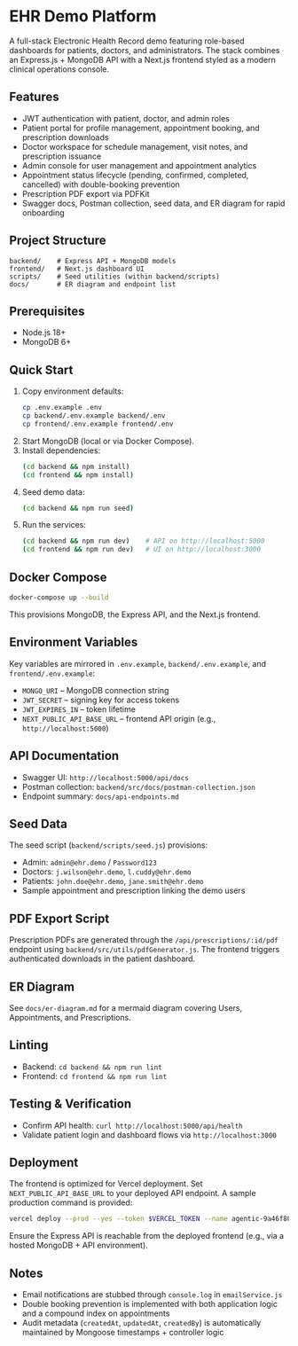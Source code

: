# EHR Demo Platform

A full-stack Electronic Health Record demo featuring role-based dashboards for patients, doctors, and administrators. The stack combines an Express.js + MongoDB API with a Next.js frontend styled as a modern clinical operations console.

## Features
- JWT authentication with patient, doctor, and admin roles
- Patient portal for profile management, appointment booking, and prescription downloads
- Doctor workspace for schedule management, visit notes, and prescription issuance
- Admin console for user management and appointment analytics
- Appointment status lifecycle (pending, confirmed, completed, cancelled) with double-booking prevention
- Prescription PDF export via PDFKit
- Swagger docs, Postman collection, seed data, and ER diagram for rapid onboarding

## Project Structure
```
backend/    # Express API + MongoDB models
frontend/   # Next.js dashboard UI
scripts/    # Seed utilities (within backend/scripts)
docs/       # ER diagram and endpoint list
```

## Prerequisites
- Node.js 18+
- MongoDB 6+

## Quick Start
1. Copy environment defaults:
   ```bash
   cp .env.example .env
   cp backend/.env.example backend/.env
   cp frontend/.env.example frontend/.env
   ```
2. Start MongoDB (local or via Docker Compose).
3. Install dependencies:
   ```bash
   (cd backend && npm install)
   (cd frontend && npm install)
   ```
4. Seed demo data:
   ```bash
   (cd backend && npm run seed)
   ```
5. Run the services:
   ```bash
   (cd backend && npm run dev)    # API on http://localhost:5000
   (cd frontend && npm run dev)   # UI on http://localhost:3000
   ```

## Docker Compose
```bash
docker-compose up --build
```
This provisions MongoDB, the Express API, and the Next.js frontend.

## Environment Variables
Key variables are mirrored in `.env.example`, `backend/.env.example`, and `frontend/.env.example`:
- `MONGO_URI` – MongoDB connection string
- `JWT_SECRET` – signing key for access tokens
- `JWT_EXPIRES_IN` – token lifetime
- `NEXT_PUBLIC_API_BASE_URL` – frontend API origin (e.g., `http://localhost:5000`)

## API Documentation
- Swagger UI: `http://localhost:5000/api/docs`
- Postman collection: `backend/src/docs/postman-collection.json`
- Endpoint summary: `docs/api-endpoints.md`

## Seed Data
The seed script (`backend/scripts/seed.js`) provisions:
- Admin: `admin@ehr.demo` / `Password123`
- Doctors: `j.wilson@ehr.demo`, `l.cuddy@ehr.demo`
- Patients: `john.doe@ehr.demo`, `jane.smith@ehr.demo`
- Sample appointment and prescription linking the demo users

## PDF Export Script
Prescription PDFs are generated through the `/api/prescriptions/:id/pdf` endpoint using `backend/src/utils/pdfGenerator.js`. The frontend triggers authenticated downloads in the patient dashboard.

## ER Diagram
See `docs/er-diagram.md` for a mermaid diagram covering Users, Appointments, and Prescriptions.

## Linting
- Backend: `cd backend && npm run lint`
- Frontend: `cd frontend && npm run lint`

## Testing & Verification
- Confirm API health: `curl http://localhost:5000/api/health`
- Validate patient login and dashboard flows via `http://localhost:3000`

## Deployment
The frontend is optimized for Vercel deployment. Set `NEXT_PUBLIC_API_BASE_URL` to your deployed API endpoint. A sample production command is provided:
```bash
vercel deploy --prod --yes --token $VERCEL_TOKEN --name agentic-9a46f808
```
Ensure the Express API is reachable from the deployed frontend (e.g., via a hosted MongoDB + API environment).

## Notes
- Email notifications are stubbed through `console.log` in `emailService.js`
- Double booking prevention is implemented with both application logic and a compound index on appointments
- Audit metadata (`createdAt`, `updatedAt`, `createdBy`) is automatically maintained by Mongoose timestamps + controller logic
